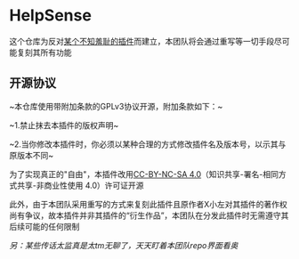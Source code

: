 # HelpSense

这个仓库为反对[某个不知羞耻的插件](https://github.com/XLittleLeft/NWAPI__HelpSense)而建立，本团队将会通过重写等一切手段尽可能复刻其所有功能

## 开源协议

~本仓库使用带附加条款的GPLv3协议开源，附加条款如下：~

~1.禁止抹去本插件的版权声明~

~2.当你修改本插件时，你必须以某种合理的方式修改插件名及版本号，以示其与原版本不同~

为了实现真正的"自由"，本插件改用[CC-BY-NC-SA 4.0](https://creativecommons.org/licenses/by-nc-sa/4.0/legalcode.zh-hans)（知识共享-署名-相同方式共享-非商业性使用 4.0）许可证开源

此外，由于本团队采用重写的方式来复刻此插件且原作者X小左对其插件的著作权尚有争议，故本插件并非其插件的“衍生作品”，本团队在分发此插件时无需遵守其后续可能的任何限制

*另：某些传话太监真是太tm无聊了，天天盯着本团队repo界面看奥*
